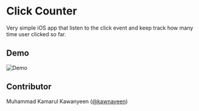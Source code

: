 Click Counter
=============

Very simple iOS app that listen to the click event and keep track how many time user clicked so far.

Demo
----

![Demo](https://media.giphy.com/media/xULW8yXZCU7fS0KvyU/giphy.gif)

Contributor
-----------
Muhammad Kamarul Kawanyeen ([@kawnayeen](https://github.com/kawnayeen))
